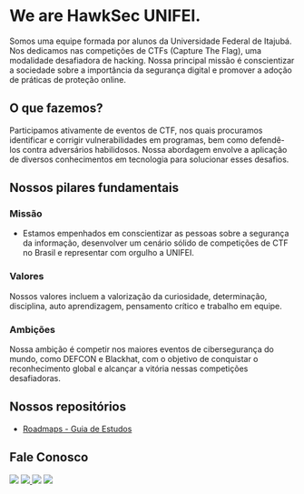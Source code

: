 # We are HawkSec UNIFEI.

Somos uma equipe formada por alunos da Universidade Federal de Itajubá. Nos dedicamos nas competições de CTFs (Capture The Flag), uma modalidade desafiadora de hacking. Nossa principal missão é conscientizar a sociedade sobre a importância da segurança digital e promover a adoção de práticas de proteção online.

## O que fazemos? 

Participamos ativamente de eventos de CTF, nos quais procuramos identificar e corrigir vulnerabilidades em programas, bem como defendê-los contra adversários habilidosos. Nossa abordagem envolve a aplicação de diversos conhecimentos em tecnologia para solucionar esses desafios.

## Nossos pilares fundamentais
### Missão
  - Estamos empenhados em conscientizar as pessoas sobre a segurança da informação, desenvolver um cenário sólido de competições de CTF no Brasil e representar com orgulho a UNIFEI.
  
  ### Valores
  Nossos valores incluem a valorização da curiosidade, determinação, disciplina, auto aprendizagem, pensamento crítico e trabalho em equipe.

### Ambições
  Nossa ambição é competir nos maiores eventos de cibersegurança do mundo, como DEFCON e Blackhat, com o objetivo de conquistar o reconhecimento global e alcançar a vitória nessas competições desafiadoras.

## Nossos repositórios
* [Roadmaps - Guia de Estudos](https://github.com/HawkSecUnifei/roadmap-hawksec)

## Fale Conosco
<div> 
 <a href="https://www.instagram.com/hawksec_unifei/" target="_blank"><img src="https://img.shields.io/badge/Instagram-E4405F?style=for-the-badge&logo=instagram&logoColor=white" target="_blank"></a>
 <a href="mailto:hawksec.unifei@proton.me"> <img src = "https://img.shields.io/badge/ProtonMail-3d5a80?style=for-the-badge&logo=protonmail&logoColor=white" target="_blank">
  <a href="https://www.linkedin.com/company/hawksec" target="_blank"> <img src="https://img.shields.io/badge/LinkedIn-0077B5?style=for-the-badge&logo=linkedin&logoColor=white" target="_blank"></a>
  <a href="https://linktr.ee/hawksec" target="_blank"> <img src="https://img.shields.io/badge/linktree-39E09B?style=for-the-badge&logo=linktree&logoColor=white" target="_blank"></a>
</div>
